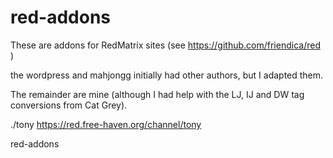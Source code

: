 red-addons
==========

These are addons for RedMatrix sites (see https://github.com/friendica/red )

the wordpress and mahjongg initially had other authors, but I adapted them.

The remainder are mine (although I had help with the LJ, IJ and DW tag conversions from Cat Grey).

./tony
https://red.free-haven.org/channel/tony

red-addons